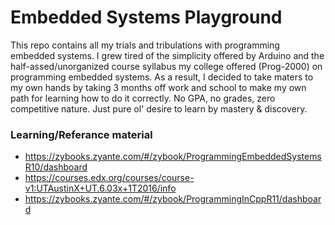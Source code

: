<!-- https://github.com/adam-p/markdown-here/wiki/Markdown-Cheatsheet -->

Embedded Systems Playground
=================
This repo contains all my trials and tribulations with programming embedded systems. I grew tired of the simplicity offered by Arduino and the half-assed/unorganized course syllabus my college offered (Prog-2000) on programming embedded systems. As a result, I decided to take maters to my own hands by taking 3 months off work and school to make my own path for learning how to do it correctly. No GPA, no grades, zero competitive nature. Just pure ol' desire to learn by mastery & discovery.

### Learning/Referance material
* https://zybooks.zyante.com/#/zybook/ProgrammingEmbeddedSystemsR10/dashboard
* https://courses.edx.org/courses/course-v1:UTAustinX+UT.6.03x+1T2016/info
* https://zybooks.zyante.com/#/zybook/ProgrammingInCppR11/dashboard
